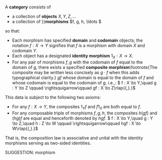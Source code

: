  A **category** consists of

-  a collection of **objects** $X, Y, Z, \ldots$
-  a collection of }}**morphisms** $f, g, h, \ldots $

so that:

-  Each morphism has specified **domain** and **codomain**  objects; the notation $f : X \to Y$ signifies that $f$ is a morphism with domain $X$ and codomain $Y$.
-  Each object has a designated **identity morphism** $1_X : X \to X$.
-  For any pair of morphisms $f,g$ with the codomain of $f$ equal to the domain of $g$, there exists a specified **composite morphism**\footnote{The composite may be written less concisely as $g \cdot f$ when this adds typographical clarity.} $gf$ whose domain is equal to the domain of $f$ and whose codomain is equal to the codomain of $g$, i.e.,:
$ f : X \to Y,\quad g : Y \to Z \qquad \rightsquigarrow\qquad gf : X \to Z\rlap{{\,}.}$

This data is subject to the following two axioms:

-  For any $f : X \to Y$, the composites $1_Y f$ and $f 1_X$ are both equal to $f$.
-  For any composable triple of morphisms $f,g,h$, the composites $h(gf)$ and $(hg)f$ are equal and henceforth denoted by $hgf$.
$ f : X \to Y,\quad g : Y \to Z,\quad h : Z \to W \qquad \rightsquigarrow\qquad hgf : X \to W\rlap{{\,}.}$

That is,  the composition law is associative and unital with the identity morphisms serving as two-sided identities.


SUGGESTION: morphism